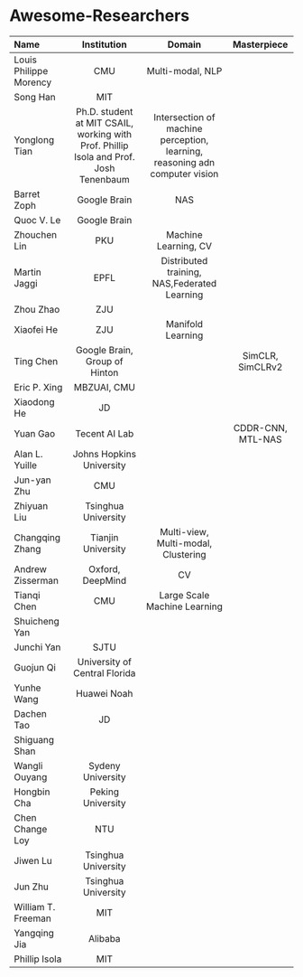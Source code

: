 # Awesome-Researchers

|      Name   |        Institution       |      Domain    |Masterpiece|
|:------------|:--------------:|:----------------------:|:--------:|
|Louis Philippe Morency|CMU|Multi-modal, NLP||
|Song Han|MIT|||
|Yonglong Tian| Ph.D. student at MIT CSAIL, working with Prof. Phillip Isola and Prof. Josh Tenenbaum|Intersection of machine perception, learning, reasoning adn computer vision||
|Barret Zoph|Google Brain|NAS||
|Quoc V. Le|Google Brain|||
|Zhouchen Lin|PKU|Machine Learning, CV||
|Martin Jaggi|EPFL|Distributed training, NAS,Federated Learning||
|Zhou Zhao|ZJU|||
|Xiaofei He|ZJU|Manifold Learning||
|Ting Chen|Google Brain, Group of Hinton||SimCLR, SimCLRv2|
|Eric P. Xing|MBZUAI, CMU|||
|Xiaodong He|JD|||
|Yuan Gao|Tecent AI Lab||CDDR-CNN, MTL-NAS|
|Alan L. Yuille|Johns Hopkins University|||
|Jun-yan Zhu|CMU|||
|Zhiyuan Liu|Tsinghua University|||
|Changqing Zhang|Tianjin University|Multi-view, Multi-modal, Clustering||
|Andrew Zisserman|Oxford, DeepMind|CV||
|Tianqi Chen|CMU|Large Scale Machine Learning||
|Shuicheng Yan||||
|Junchi Yan|SJTU|||
|Guojun Qi|University of Central Florida|||
|Yunhe Wang|Huawei Noah|||
|Dachen Tao|JD|||
|Shiguang Shan||||
|Wangli Ouyang|Sydeny University|||
|Hongbin Cha|Peking University|||
|Chen Change Loy|NTU|||
|Jiwen Lu|Tsinghua University|||
|Jun Zhu|Tsinghua University|||
|William T. Freeman|MIT|||
|Yangqing Jia|Alibaba|||
|Phillip Isola|MIT|||
